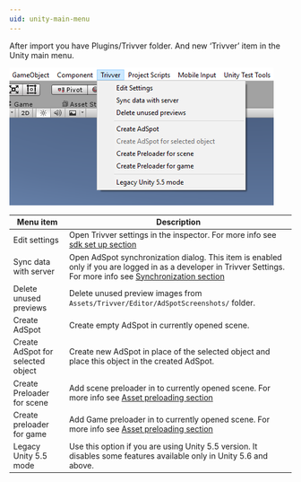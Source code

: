 ```yaml
---
uid: unity-main-menu
---
```


After import you have Plugins/Trivver folder. And new ‘Trivver’ item in the Unity main menu.

![Trivver menu](../../images/trivver_menu.png "Trivver menu")  

Menu item | Description
----------|------------
Edit settings | Open Trivver settings in the inspector. For more info see [sdk set up section](xref:unity-setup)
Sync data with server | Open AdSpot synchronization dialog. This item is enabled only if you are logged in as a developer in Trivver Settings. For more info see [Synchronization section](xref:unity-sync)
Delete unused previews | Delete unused preview images from ```Assets/Trivver/Editor/AdSpotScreenshots/``` folder.
Create AdSpot | Create empty AdSpot in currently opened scene.
Create AdSpot for selected object | Create new AdSpot in place of the selected object and place this object in the created AdSpot.
Create Preloader for scene | Add scene preloader in to currently opened scene. For more info see [Asset preloading section](xref:unity-preloading)
Create preloader for game | Add Game preloader in to currently opened scene. For more info see [Asset preloading section](xref:unity-preloading)
Legacy Unity 5.5 mode | Use this option if you are using Unity 5.5 version. It disables some features available only in Unity 5.6 and above.